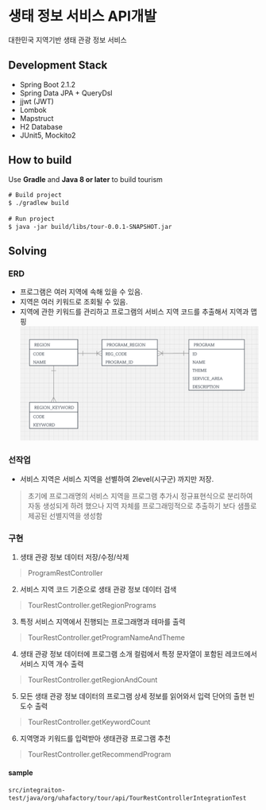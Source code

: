 # 생태 정보 서비스 API개발
대한민국 지역기반 생태 관광 정보 서비스

## Development Stack
- Spring Boot 2.1.2
- Spring Data JPA + QueryDsl
- jjwt (JWT)
- Lombok 
- Mapstruct
- H2 Database
- JUnit5, Mockito2

## How to build
Use __Gradle__ and __Java 8 or later__ to build tourism

```
# Build project
$ ./gradlew build

# Run project
$ java -jar build/libs/tour-0.0.1-SNAPSHOT.jar
```

## Solving
### ERD
- 프로그램은 여러 지역에 속해 있을 수 있음. 
- 지역은 여러 키워드로 조회될 수 있음. 
- 지역에 관한 키워드를 관리하고 프로그램의 서비스 지역 코드를 추출해서 지역과 맵핑
![ERD](./doc/ERD.png)

### 선작업
- 서비스 지역은 서비스 지역을 선별하여 2level(시구군) 까지만 저장. 
> 초기에 프로그래명의 서비스 지역을 프로그램 추가시 정규표현식으로 분리하여 자동 생성되게 하려 했으나
> 지역 자체를 프로그래밍적으로 추출하기 보다 샘플로 제공된 선별지역을 생성함 

### 구현
1. 생태 관광 정보 데이터 저장/수정/삭제
> ProgramRestController 

2. 서비스 지역 코드 기준으로 생태 관광 정보 데이터 검색
> TourRestController.getRegionPrograms 

3. 특정 서비스 지역에서 진행되는 프로그래명과 테마를 출력
> TourRestController.getProgramNameAndTheme 

4. 생태 관광 정보 데이터에 프로그램 소개 컬럼에서 특정 문자열이 포함된 레코드에서 서비스 지역 개수 출력
> TourRestController.getRegionAndCount

5. 모든 생태 관광 정보 데이터의 프로그램 상세 정보를 읽어와서 입력 단어의 출현 빈도수 출력
> TourRestController.getKeywordCount

6. 지역명과 키워드를 입력받아 생태관광 프로그램 추천
> TourRestController.getRecommendProgram

#### sample
```
src/integraiton-test/java/org/uhafactory/tour/api/TourRestControllerIntegrationTest
```